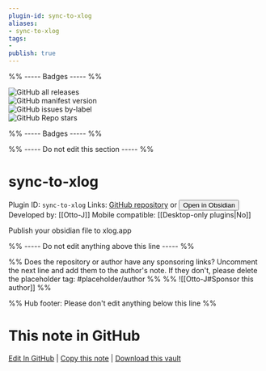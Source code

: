 ```yaml
---
plugin-id: sync-to-xlog
aliases:
- sync-to-xlog
tags: 
- 
publish: true
---
```


%% ----- Badges ----- %%

![GitHub all releases](https://img.shields.io/github/downloads/Otto-J/sync-to-xlog/total?color=573E7A&logo=github&style=for-the-badge)   
![GitHub manifest version](https://img.shields.io/github/manifest-json/v/Otto-J/sync-to-xlog?color=573E7A&logo=github&style=for-the-badge)   
![GitHub issues by-label](https://img.shields.io/github/issues/Otto-J/sync-to-xlog/help%20wanted?color=573E7A&logo=github&style=for-the-badge)   
![GitHub Repo stars](https://img.shields.io/github/stars/Otto-J/sync-to-xlog?color=573E7A&logo=github&style=for-the-badge)

%% ----- Badges ----- %%

%% ----- Do not edit this section ----- %%

# sync-to-xlog

Plugin ID: `sync-to-xlog`
Links: [GitHub repository](https://github.com/Otto-J/sync-to-xlog) or [<button id=HH>Open in Obsidian</button>](obsidian://show-plugin?id=sync-to-xlog)
Developed by: [[Otto-J]]
Mobile compatible: [[Desktop-only plugins|No]]

Publish your obsidian file to xlog.app

%% ----- Do not edit anything above this line ----- %% 

%% Does the repository or author have any sponsoring links? Uncomment the next line and add them to the author's note. If they don't, please delete the placeholder tag: #placeholder/author %%
%% ![[Otto-J#Sponsor this author]] %%

%% Hub footer: Please don't edit anything below this line %%

# This note in GitHub

<span class="git-footer">[Edit In GitHub](https://github.dev/obsidian-community/obsidian-hub/blob/main/02%20-%20Community%20Expansions/02.05%20All%20Community%20Expansions/Plugins/sync-to-xlog.md "git-hub-edit-note") | [Copy this note](https://raw.githubusercontent.com/obsidian-community/obsidian-hub/main/02%20-%20Community%20Expansions/02.05%20All%20Community%20Expansions/Plugins/sync-to-xlog.md "git-hub-copy-note") | [Download this vault](https://github.com/obsidian-community/obsidian-hub/archive/refs/heads/main.zip "git-hub-download-vault") </span>
